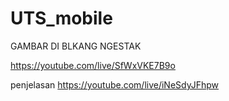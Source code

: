 # UTS_mobile

GAMBAR DI BLKANG NGESTAK 

https://youtube.com/live/SfWxVKE7B9o

penjelasan
https://youtube.com/live/iNeSdyJFhpw
